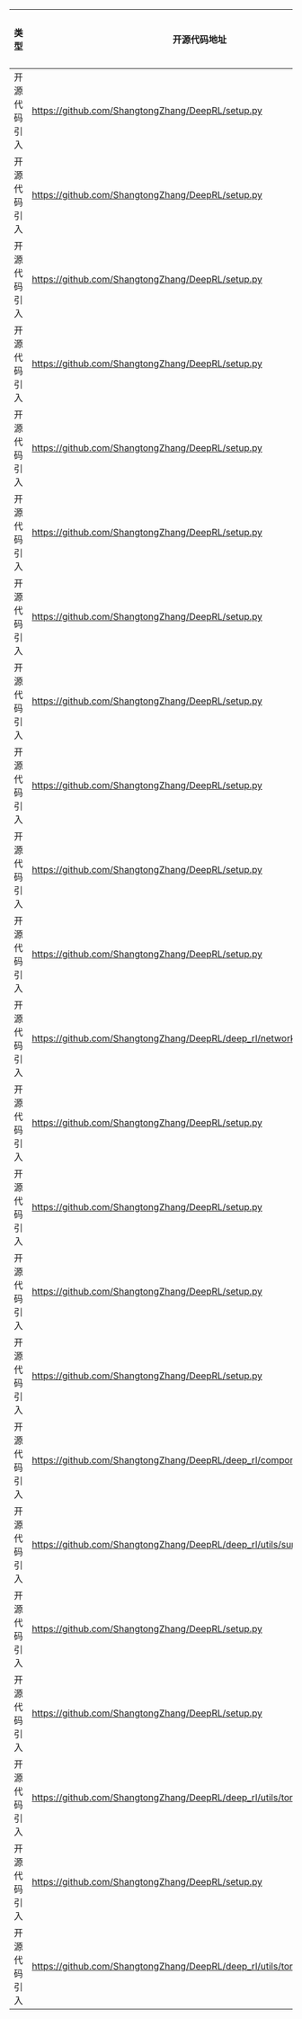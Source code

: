| 类型     | 开源代码地址 | 文件名                                                            | 公网IP地址/公网URL地址/域名/邮箱地址                                                                                                                       | 用途说明   |
|--------|---|----------------------------------------------------------------|----------------------------------------------------------------------------------------------------------------------------------------------|--------|
| 开源代码引入 | https://github.com/ShangtongZhang/DeepRL/setup.py | C51/deep_rl/utils/torch_utils.py | zhangshangtong.cpp@gmail.com | 邮箱地址 |
| 开源代码引入 | https://github.com/ShangtongZhang/DeepRL/setup.py | C51/setup.py | https://github.com/ShangtongZhang/DeepRL | 源码实现 |
| 开源代码引入 | https://github.com/ShangtongZhang/DeepRL/setup.py | C51/examples.py | zhangshangtong.cpp@gmail.com | 邮箱地址 |
| 开源代码引入 | https://github.com/ShangtongZhang/DeepRL/setup.py | C51/deep_rl/network/network_heads.py | zhangshangtong.cpp@gmail.com | 邮箱地址 |
| 开源代码引入 | https://github.com/ShangtongZhang/DeepRL/setup.py | C51/deep_rl/component/envs.py | zhangshangtong.cpp@gmail.com | 邮箱地址 |
| 开源代码引入 | https://github.com/ShangtongZhang/DeepRL/setup.py | C51/deep_rl/component/replay.py | zhangshangtong.cpp@gmail.com | 邮箱地址 |
| 开源代码引入 | https://github.com/ShangtongZhang/DeepRL/setup.py | C51/deep_rl/network/network_bodies.py | zhangshangtong.cpp@gmail.com | 邮箱地址 |
| 开源代码引入 | https://github.com/ShangtongZhang/DeepRL/setup.py | C51/deep_rl/agent/BaseAgent.py | zhangshangtong.cpp@gmail.com | 邮箱地址 |
| 开源代码引入 | https://github.com/ShangtongZhang/DeepRL/setup.py | C51/deep_rl/agent/CategoricalDQN_agent.py | zhangshangtong.cpp@gmail.com | 邮箱地址 |
| 开源代码引入 | https://github.com/ShangtongZhang/DeepRL/setup.py | C51/setup.py | zhangshangtong.cpp@gmail.com | 邮箱地址 |
| 开源代码引入 | https://github.com/ShangtongZhang/DeepRL/setup.py | C51/deep_rl/utils/config.py | zhangshangtong.cpp@gmail.com | 邮箱地址 |
| 开源代码引入 | https://github.com/ShangtongZhang/DeepRL/deep_rl/network/network_utils.py | C51/deep_rl/network/network_utils.py | https://github.com/saj1919/RL-Adventure/blob/master/5.noisy%20dqn.ipynb | 源码实现 |
| 开源代码引入 | https://github.com/ShangtongZhang/DeepRL/setup.py | C51/deep_rl/agent/DQN_agent.py | zhangshangtong.cpp@gmail.com | 邮箱地址 |
| 开源代码引入 | https://github.com/ShangtongZhang/DeepRL/setup.py | C51/deep_rl/utils/normalizer.py | zhangshangtong.cpp@gmail.com | 邮箱地址 |
| 开源代码引入 | https://github.com/ShangtongZhang/DeepRL/setup.py | C51/deep_rl/component/random_process.py | zhangshangtong.cpp@gmail.com | 邮箱地址 |
| 开源代码引入 | https://github.com/ShangtongZhang/DeepRL/setup.py | C51/deep_rl/utils/misc.py | zhangshangtong.cpp@gmail.com | 邮箱地址 |
| 开源代码引入 | https://github.com/ShangtongZhang/DeepRL/deep_rl/component/envs.py | C51/deep_rl/component/envs.py | https://github.com/ikostrikov/pytorch-a2c-ppo-acktr/blob/master/envs.py | 源码实现 |
| 开源代码引入 | https://github.com/ShangtongZhang/DeepRL/deep_rl/utils/sum_tree.py | C51/deep_rl/utils/sum_tree.py | https://github.com/rlcode/per/blob/master/SumTree.py | 源码实现 |
| 开源代码引入 | https://github.com/ShangtongZhang/DeepRL/setup.py | C51/deep_rl/utils/schedule.py | zhangshangtong.cpp@gmail.com | 邮箱地址 |
| 开源代码引入 | https://github.com/ShangtongZhang/DeepRL/setup.py | C51/deep_rl/utils/logger.py | zhangshangtong.cpp@gmail.com | 邮箱地址 |
| 开源代码引入 | https://github.com/ShangtongZhang/DeepRL/deep_rl/utils/torch_utils.py | C51/deep_rl/utils/torch_utils.py | https://github.com/pytorch/pytorch/issues/12160 | 相关说明 |
| 开源代码引入 | https://github.com/ShangtongZhang/DeepRL/setup.py | C51/deep_rl/network/network_utils.py | zhangshangtong.cpp@gmail.com | 邮箱地址 |
| 开源代码引入 | https://github.com/ShangtongZhang/DeepRL/deep_rl/utils/torch_utils.py | C51/deep_rl/utils/torch_utils.py | https://discuss.pytorch.org/t/batch-of-diagonal-matrix/13560 | 相关说明 |
